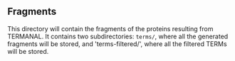 ## Fragments

This directory will contain the fragments of the proteins resulting from TERMANAL. It contains two subdirectories: `terms/`, where all the generated fragments will be stored, and 'terms-filtered/', where all the filtered TERMs will be stored.
